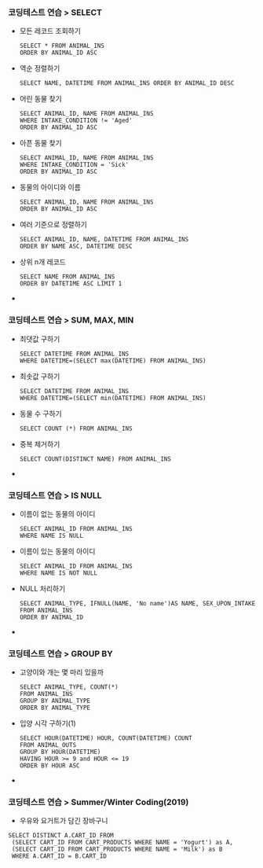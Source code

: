 ### 코딩테스트 연습 > SELECT

- 모든 레코드 조회하기

  ```MYSQL
  SELECT * FROM ANIMAL_INS
  ORDER BY ANIMAL_ID ASC
  ```

- 역순 정렬하기

  ```MYSQL
  SELECT NAME, DATETIME FROM ANIMAL_INS ORDER BY ANIMAL_ID DESC
  ```

- 어린 동물 찾기

  ```mysql
  SELECT ANIMAL_ID, NAME FROM ANIMAL_INS 
  WHERE INTAKE_CONDITION != 'Aged'
  ORDER BY ANIMAL_ID ASC
  ```

- 아픈 동물 찾기

  ```mysql
  SELECT ANIMAL_ID, NAME FROM ANIMAL_INS
  WHERE INTAKE_CONDITION = 'Sick'
  ORDER BY ANIMAL_ID ASC
  ```

- 동물의 아이디와 이름

  ```mysql
  SELECT ANIMAL_ID, NAME FROM ANIMAL_INS
  ORDER BY ANIMAL_ID ASC
  ```

- 여러 기준으로 정렬하기

  ```mysql
  SELECT ANIMAL_ID, NAME, DATETIME FROM ANIMAL_INS
  ORDER BY NAME ASC, DATETIME DESC
  ```

- 상위 n개 레코드

  ```mysql
  SELECT NAME FROM ANIMAL_INS
  ORDER BY DATETIME ASC LIMIT 1
  ```

- 



### 코딩테스트 연습 > SUM, MAX, MIN

- 최댓값 구하기

  ```mysql
  SELECT DATETIME FROM ANIMAL_INS
  WHERE DATETIME=(SELECT max(DATETIME) FROM ANIMAL_INS)
  ```

- 최솟값 구하기

  ```mysql
  SELECT DATETIME FROM ANIMAL_INS
  WHERE DATETIME=(SELECT min(DATETIME) FROM ANIMAL_INS)
  ```

- 동물 수 구하기

  ```mysql
  SELECT COUNT (*) FROM ANIMAL_INS
  ```

- 중복 제거하기

  ```MYSQL
  SELECT COUNT(DISTINCT NAME) FROM ANIMAL_INS
  ```

- 



### 코딩테스트 연습 > IS NULL

- 이름이 없는 동물의 아이디

  ```mysql
  SELECT ANIMAL_ID FROM ANIMAL_INS
  WHERE NAME IS NULL
  ```

- 이름이 있는 동물의 아이디

  ```mysql
  SELECT ANIMAL_ID FROM ANIMAL_INS
  WHERE NAME IS NOT NULL
  ```

- NULL 처리하기

  ```mysql
  SELECT ANIMAL_TYPE, IFNULL(NAME, 'No name')AS NAME, SEX_UPON_INTAKE
  FROM ANIMAL_INS
  ORDER BY ANIMAL_ID
  ```

- 



### 코딩테스트 연습 > GROUP BY

- 고양이와 개는 몇 마리 있을까

  ```sqlite
  SELECT ANIMAL_TYPE, COUNT(*)
  FROM ANIMAL_INS
  GROUP BY ANIMAL_TYPE
  ORDER BY ANIMAL_TYPE 
  ```

- 입양 시각 구하기(1)

  ```mysql
  SELECT HOUR(DATETIME) HOUR, COUNT(DATETIME) COUNT
  FROM ANIMAL_OUTS
  GROUP BY HOUR(DATETIME)
  HAVING HOUR >= 9 and HOUR <= 19
  ORDER BY HOUR ASC
  ```

- 



### 코딩테스트 연습 > Summer/Winter Coding(2019)

-  우유와 요거트가 담긴 장바구니

  ```mysql
  SELECT DISTINCT A.CART_ID FROM 
   (SELECT CART_ID FROM CART_PRODUCTS WHERE NAME = 'Yogurt') as A, 
   (SELECT CART_ID FROM CART_PRODUCTS WHERE NAME = 'Milk') as B
   WHERE A.CART_ID = B.CART_ID
  ```

  